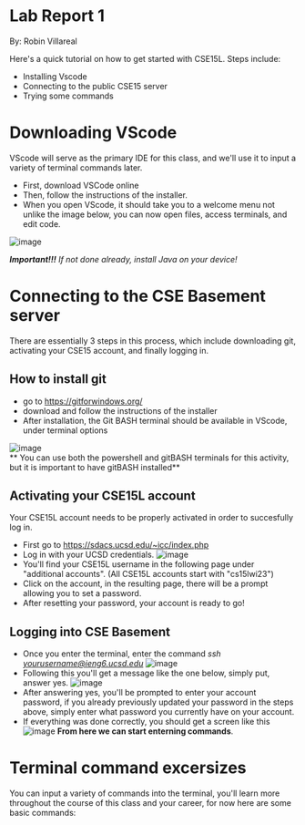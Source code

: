 # Lab Report 1  
By: Robin Villareal 

Here's a quick tutorial on how to get started with CSE15L. Steps include: 
* Installing Vscode 
* Connecting to the public CSE15 server 
* Trying some commands 

# Downloading VScode <br> 
VScode will serve as the primary IDE for this class, and we'll use it to input a variety of terminal commands later. 

- First, download VSCode online 
- Then, follow the instructions of the installer. 
- When you open VScode, it should take you to a welcome menu not unlike the image below, you can now open files, access terminals, and edit code. 

![image](https://user-images.githubusercontent.com/122556045/212161562-0921030f-dd6f-4a29-bdc2-da13d98b6ce1.png) 

***Important!!!** If not done already, install Java on your device!*  

# Connecting to the CSE Basement server <br> 
There are essentially 3 steps in this process, which include downloading git, activating your CSE15 account, and finally logging in.

## How to install git 
- go to https://gitforwindows.org/ 
- download and follow the instructions of the installer 
- After installation, the Git BASH terminal should be available in VScode, under terminal options 

![image](https://user-images.githubusercontent.com/122556045/212165742-8378faf3-fb48-4bf9-9756-3d5d88c36d03.png)  
** You can use both the powershell and gitBASH terminals for this activity, but it is important to have gitBASH installed**

## Activating your CSE15L account 
Your CSE15L account needs to be properly activated in order to succesfully log in. 
- First go to https://sdacs.ucsd.edu/~icc/index.php 
- Log in with your UCSD credentials. 
![image](https://user-images.githubusercontent.com/122556045/212212541-54a06c3f-4bce-43dc-9cb1-072fc61569c0.png) 
- You'll find your CSE15L username in the following page under "additional accounts". 
(All CSE15L accounts start with "cs15lwi23") 
- Click on the account, in the resulting page, there will be a prompt allowing you to set a password. 
- After resetting your password, your account is ready to go!  

## Logging into CSE Basement 
- Once you enter the terminal, enter the command *ssh yourusername@ieng6.ucsd.edu* 
![image](https://user-images.githubusercontent.com/122556045/212213553-12150c28-b898-41a2-a411-99c4001fdc35.png)
- Following this you'll get a message like the one below, simply put, answer yes. 
![image](https://user-images.githubusercontent.com/122556045/212213887-2d20a329-7c87-4365-8be3-8a0679391dd6.png) 
- After answering yes, you'll be prompted to enter your account password, if you already 
  previously updated your password in the steps above, simply enter what password you currently have 
  on your account. 
- If everything was done correctly, you should get a screen like this 
![image](https://user-images.githubusercontent.com/122556045/212214566-2c864f17-34fd-40c1-bc45-1ba4b9e5ecbc.png) 
**From here we can start enterning commands**. 

# Terminal command excersizes 
You can input a variety of commands into the terminal, you'll learn more throughout the course of this class 
and your career, for now here are some basic commands: 












